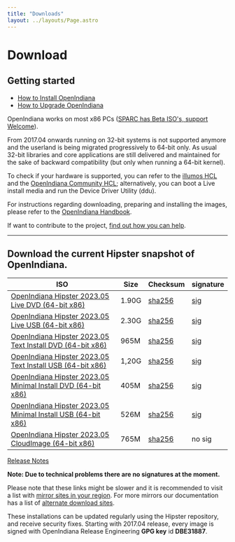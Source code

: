```yaml
---
title: "Downloads"
layout: ../layouts/Page.astro
---
```


# Download

## Getting started
- [How to Install OpenIndiana](//docs.openindiana.org/handbook/getting-started/#installing-openindiana)
- [How to Upgrade OpenIndiana](//docs.openindiana.org/handbook/getting-started/#image-package-system-ips)

OpenIndiana works on most x86 PCs ([SPARC has Beta ISO's, support Welcome](//dlc.openindiana.aurora-opencloud.org/SPARC/)).

From 2017.04 onwards running on 32-bit systems is not supported anymore and the userland is being migrated progressively to 64-bit only. As usual 32-bit libraries and core applications are still delivered and maintained for the sake of backward compatibility (but only when running a 64-bit kernel).

To check if your hardware is supported, you can refer to the [illumos HCL](//illumos.org/hcl/) and the [OpenIndiana Community HCL](//docs.openindiana.org/community-hcl/components/); 
alternatively, you can boot a Live install media and run the Device Driver Utility (ddu).

For instructions regarding downloading, preparing and installing the images, 
please refer to the [OpenIndiana Handbook](//docs.openindiana.org/handbook/getting-started/).

If want to contribute to the project, [find out how you can help](/community#getting-involved).

<hr>

## Download the current Hipster snapshot of OpenIndiana.

| ISO | Size | Checksum| signature |
|-----|------|---------|-----------|
|[OpenIndiana Hipster 2023.05 Live DVD (64-bit x86)](//dlc.openindiana.org/isos/hipster/20230502/OI-hipster-gui-20230502.iso)|	1.90G|	[sha256](//dlc.openindiana.org/isos/hipster/20230502/OI-hipster-gui-20230502.iso.sha256sum)|	[sig](//dlc.openindiana.org/isos/hipster/20230502/OI-hipster-gui-20230502.iso.sig)|
|[OpenIndiana Hipster 2023.05 Live USB (64-bit x86)](//dlc.openindiana.org/isos/hipster/20230502/OI-hipster-gui-20230502.usb)|	2.30G|	[sha256](//dlc.openindiana.org/isos/hipster/20230502/OI-hipster-gui-20230502.usb.sha256sum)|	[sig](//dlc.openindiana.org/isos/hipster/20230502/OI-hipster-gui-20230502.usb.sig)|
|[OpenIndiana Hipster 2023.05 Text Install DVD (64-bit x86)](//dlc.openindiana.org/isos/hipster/20230502/OI-hipster-text-20230502.iso)|	965M|	[sha256](//dlc.openindiana.org/isos/hipster/20230502/OI-hipster-text-20230502.iso.sha256sum)|	[sig](//dlc.openindiana.org/isos/hipster/20230502/OI-hipster-text-20230502.iso.sig)|
|[OpenIndiana Hipster 2023.05 Text Install USB (64-bit x86)](//dlc.openindiana.org/isos/hipster/20230502/OI-hipster-text-20230502.usb)|	1,20G|	[sha256](//dlc.openindiana.org/isos/hipster/20230502/OI-hipster-text-20230502.usb.sha256sum)|	[sig](//dlc.openindiana.org/isos/hipster/20230502/OI-hipster-text-20230502.usb.sig)|
|[OpenIndiana Hipster 2023.05 Minimal Install DVD (64-bit x86)](//dlc.openindiana.org/isos/hipster/20230502/OI-hipster-minimal-20230502.iso)|	405M|	[sha256](//dlc.openindiana.org/isos/hipster/20230502/OI-hipster-minimal-20230502.iso.sha256sum)|	[sig](//dlc.openindiana.org/isos/hipster/20230502/OI-hipster-minimal-20230502.iso.sig)|
|[OpenIndiana Hipster 2023.05 Minimal Install USB (64-bit x86)](//dlc.openindiana.org/isos/hipster/20230502/OI-hipster-minimal-20230502.usb)|	526M|	[sha256](//dlc.openindiana.org/isos/hipster/20230502/OI-hipster-minimal-20230502.usb.sha256sum)|	[sig](//dlc.openindiana.org/isos/hipster/20230502/OI-hipster-minimal-20230502.usb.sig)|
|[OpenIndiana Hipster 2023.05 CloudImage (64-bit x86)](//dlc.openindiana.org/isos/hipster/20230502/OI-hipster-cloudimage.img.gz)| 765M | [sha256](//dlc.openindiana.org/isos/hipster/20230502/OI-hipster-cloudimage.img.gz.sha265sum) | no sig |

[Release Notes](/announcements/openindiana-hipster-2023-05-announcement/)

**Note: Due to technical problems there are no signatures at the moment.**

Please note that these links might be slower and it is recommended to visit a list with [mirror sites 
in your region](//dlc.openindiana.org/). For more mirrors our documentation has a list of 
[alternate download sites](//docs.openindiana.org/handbook/openindiana-download-mirrors/).

These installations can be updated regularly using the Hipster repository, and receive security fixes. 
Starting with 2017.04 release, every image is signed with 
OpenIndiana Release Engineering **GPG key** id **DBE31887**.